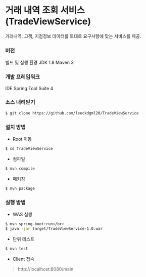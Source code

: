 # 거래 내역 조회 서비스 (TradeViewService)
거래내역, 고객, 지점정보 데이터를 토대로 요구사항에 맞는 서비스를 제공.

### 버전
빌드 및 실행 환경
JDK 1.8
Maven 3

### 개발 프레임워크
IDE Spring Tool Suite 4

### 소스 내려받기
```sh
$ git clone https://github.com/leeckdgml20/TradeViewService
```
### 설치 방법
* Root 이동
```sh
$ cd TradeViewService
```
* 컴파일
```sh
$ mvn compile
```
* 패키징
```sh
$ mvn package
```
### 실행 방법
* WAS 실행
```sh
$ mvn spring-boot:run</br>
$ java -jar target/TradeViewService-1.0.war
```
* 단위 테스트
```sh
$ mvn test
```
* Client 접속
> http://localhost:8080/main

